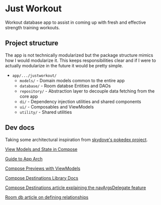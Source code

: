 # Just Workout
Workout database app to assist in coming up with fresh and effective strength training workouts.

## Project structure
The app is not technically modularized but the package structure mimics how I would modularize it. This keeps responsibilities clear and if I were to actually modularize in the future it would be pretty simple.
- `app/.../justworkout/`
    - `models/` - Domain models common to the entire app
    - `database/` - Room databse Entities and DAOs
    - `repository/` - Abstraction layer to decouple data fetching from the core app 
    - `di/` - Dependency injection utilities and shared components
    - `ui/` - Composables and ViewModels
    - `utility/` - Shared utilities

## Dev docs
Taking some architectural inspiration from [skydove's pokedex project](https://github.com/skydoves/Pokedex).

[View Models and State in Compose](https://developer.android.com/codelabs/basic-android-kotlin-compose-viewmodel-and-state#10)

[Guide to App Arch](https://developer.android.com/topic/architecture)

[Compose Previews with ViewModels](https://developer.android.com/jetpack/compose/tooling/previews#preview-viewmodel)

[Compose Destinations Library Docs](https://composedestinations.rafaelcosta.xyz/)

[Compose Destinations article explaining the navArgsDelegate feature](https://proandroiddev.com/compose-destinations-simpler-and-safer-navigation-in-compose-with-no-compromises-74a59c6b727d)

[Room db article on defining relationships](https://developer.android.com/training/data-storage/room/relationships)
